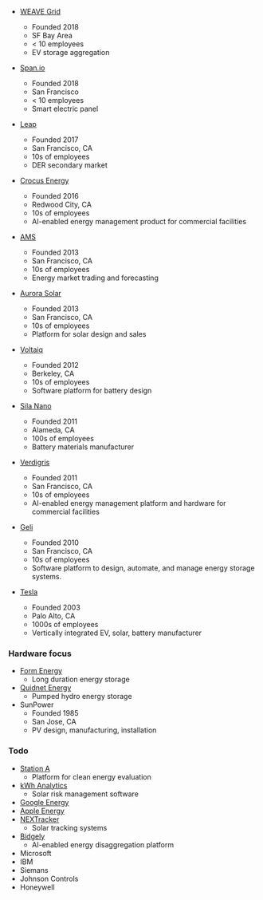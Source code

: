 - [WEAVE Grid](https://www.weavegrid.com/)
    - Founded 2018
    - SF Bay Area
    - < 10 employees
    - EV storage aggregation

- [Span.io](https://www.span.io/)
    - Founded 2018
    - San Francisco
    - < 10 employees
    - Smart electric panel

- [Leap](https://leap.ac/)
    - Founded 2017
    - San Francisco, CA
    - 10s of employees
    - DER secondary market

- [Crocus Energy](https://crocusenergy.com/)
    - Founded 2016
    - Redwood City, CA
    - 10s of employees
    - AI-enabled energy management product for commercial facilities

- [AMS](https://advmicrogrid.com/)
    - Founded 2013
    - San Francisco, CA
    - 10s of employees
    - Energy market trading and forecasting

- [Aurora Solar](https://www.aurorasolar.com/about)
    - Founded 2013
    - San Francisco, CA
    - 10s of employees
    - Platform for solar design and sales

- [Voltaiq](https://www.voltaiq.com/company/about-us/)
    - Founded 2012
    - Berkeley, CA
    - 10s of employees
    - Software platform for battery design

- [Sila Nano](https://silanano.com/)
    - Founded 2011
    - Alameda, CA
    - 100s of employees
    - Battery materials manufacturer

- [Verdigris](https://verdigris.co/)
    - Founded 2011
    - San Francisco, CA
    - 10s of employees
    - AI-enabled energy management platform and hardware for commercial facilities

- [Geli](https://geli.net)
    - Founded 2010
    - San Francisco, CA
    - 10s of employees
    - Software platform to design, automate, and manage energy storage systems.

- [Tesla](https://www.tesla.com/about)
    - Founded 2003
    - Palo Alto, CA
    - 1000s of employees
    - Vertically integrated EV, solar, battery manufacturer


### Hardware focus

- [Form Energy](https://www.formenergy.com/)
    - Long duration energy storage
- [Quidnet Energy](http://www.quidnetenergy.com/)
    - Pumped hydro energy storage
- SunPower
    - Founded 1985
    - San Jose, CA
    - PV design, manufacturing, installation


### Todo
- [Station A](https://stationa.com/)
    - Platform for clean energy evaluation
- [kWh Analytics](https://www.kwhanalytics.com/)
    - Solar risk management software
- [Google Energy](https://sustainability.google/)
- [Apple Energy](https://9to5mac.com/2016/06/09/apple-energy-company/)
- [NEXTracker](https://www.nextracker.com/)
    - Solar tracking systems
- [Bidgely](https://www.bidgely.com)
    - AI-enabled energy disaggregation platform
- Microsoft
- IBM
- Siemans
- Johnson Controls
- Honeywell

